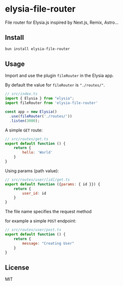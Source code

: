 # elysia-file-router

File router for Elysia.js inspired by Next.js, Remix, Astro...

## Install

```bash
bun install elysia-file-router
```

## Usage

Import and use the plugin ```fileRouter``` in the Elysia app.

By default the value for ```fileRouter``` is ```"./routes/"```.

```js
// src/index.ts
import { Elysia } from "elysia";
import fileRouter from 'elysia-file-router'

const app = new Elysia()
  .use(fileRouter('./routes/'))
  .listen(3000);
```

A simple ```GET``` route:

```js
// src/routes/get.ts
export default function () {
    return {
        hello: 'World'
    }
}
```

Using params (path value):

```js
// src/routes/user/[id]/get.ts
export default function ({params: { id }}) {
    return {
        user_id: id
    }
}
```

The file name specifies the request method

for example a simple ```POST``` endpoint:

```js
// src/routes/user/post.ts
export default function () {
    return {
        message: "Creating User"
    }
}
```

## License

MIT
